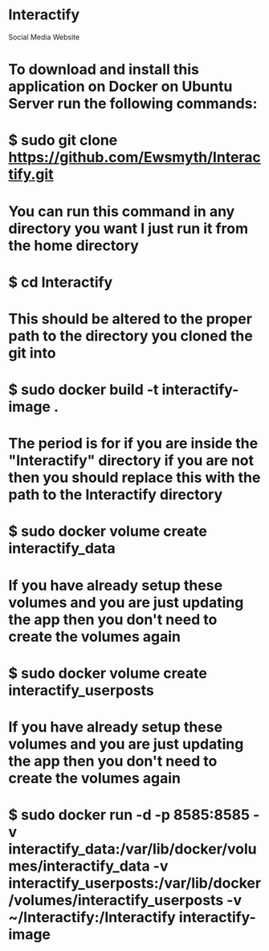 # Interactify
 Social Media Website

# To download and install this application on Docker on Ubuntu Server run the following commands:

# $ sudo git clone https://github.com/Ewsmyth/Interactify.git
#   You can run this command in any directory you want I just run it from the home directory

# $ cd Interactify
#   This should be altered to the proper path to the directory you cloned the git into

# $ sudo docker build -t interactify-image .
#   The period is for if you are inside the "Interactify" directory if you are not then you should replace this with the path to the Interactify directory

# $ sudo docker volume create interactify_data
#   If you have already setup these volumes and you are just updating the app then you don't need to create the volumes again

# $ sudo docker volume create interactify_userposts
#   If you have already setup these volumes and you are just updating the app then you don't need to create the volumes again

# $ sudo docker run -d -p 8585:8585 -v interactify_data:/var/lib/docker/volumes/interactify_data -v interactify_userposts:/var/lib/docker/volumes/interactify_userposts -v ~/Interactify:/Interactify interactify-image